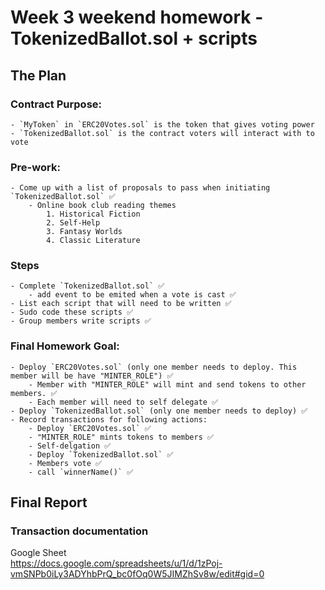 # Week 3 weekend homework - TokenizedBallot.sol + scripts

## The Plan

### Contract Purpose:
    - `MyToken` in `ERC20Votes.sol` is the token that gives voting power
    - `TokenizedBallot.sol` is the contract voters will interact with to vote

### Pre-work:
    - Come up with a list of proposals to pass when initiating `TokenizedBallot.sol` ✅
        - Online book club reading themes
            1. Historical Fiction
            2. Self-Help
            3. Fantasy Worlds
            4. Classic Literature

### Steps
    - Complete `TokenizedBallot.sol` ✅
        - add event to be emited when a vote is cast ✅
    - List each script that will need to be written ✅
    - Sudo code these scripts ✅
    - Group members write scripts ✅

### Final Homework Goal:
    - Deploy `ERC20Votes.sol` (only one member needs to deploy. This member will be have "MINTER_ROLE") ✅
        - Member with "MINTER_ROLE" will mint and send tokens to other members. ✅
        - Each member will need to self delegate ✅
    - Deploy `TokenizedBallot.sol` (only one member needs to deploy) ✅
    - Record transactions for following actions:
        - Deploy `ERC20Votes.sol` ✅
        - "MINTER_ROLE" mints tokens to members ✅
        - Self-delgation ✅
        - Deploy `TokenizedBallot.sol` ✅
        - Members vote ✅
        - call `winnerName()` ✅

## Final Report
### Transaction documentation

Google Sheet <br>
https://docs.google.com/spreadsheets/u/1/d/1zPoj-vmSNPb0iLy3ADYhbPrQ_bc0fOq0W5JIMZhSv8w/edit#gid=0
